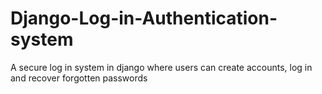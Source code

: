 # Django-Log-in-Authentication-system
A secure log in system in django where users can create accounts, log in and recover forgotten passwords
